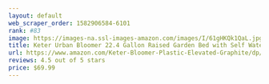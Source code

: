 ```yaml
---
layout: default 
﻿web_scraper_order: 1582906584-6101
rank: #83
image: https://images-na.ssl-images-amazon.com/images/I/61gHKQk1QaL.jpg
title: Keter Urban Bloomer 22.4 Gallon Raised Garden Bed with Self Watering Planter Box and Drainage…
url: https://www.amazon.com/Keter-Bloomer-Plastic-Elevated-Graphite/dp/B079SQRL46/ref=zg_mw_lawn-garden_83?_encoding=UTF8&psc=1&refRID=N2N6WQVV95K578DRNN9Q
reviews: 4.5 out of 5 stars
price: $69.99 
---
```

